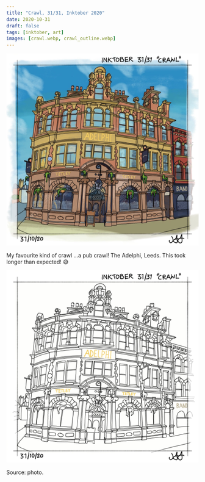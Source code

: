 ```yaml
---
title: "Crawl, 31/31, Inktober 2020"
date: 2020-10-31
draft: false
tags: [inktober, art]
images: [crawl.webp, crawl_outline.webp]
---
```


![WEBP](crawl.webp "Crawl")

My favourite kind of crawl ...a pub crawl! The Adelphi, Leeds. This took longer than expected! 😅

![WEBP](crawl_outline.webp "Crawl outline")

Source: photo.
